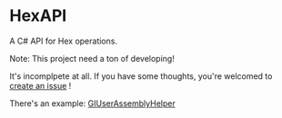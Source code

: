 # HexAPI
A C# API for Hex operations.

Note: This project need a ton of developing!

It's incomplpete at all. If you have some thoughts, you're welcomed to [create an issue](https://github.com/YYHEggEgg/HexAPI/issues) !

There's an example: [GIUserAssemblyHelper](https://github.com/YYHEggEgg/GIUserAssemblyHelper)
